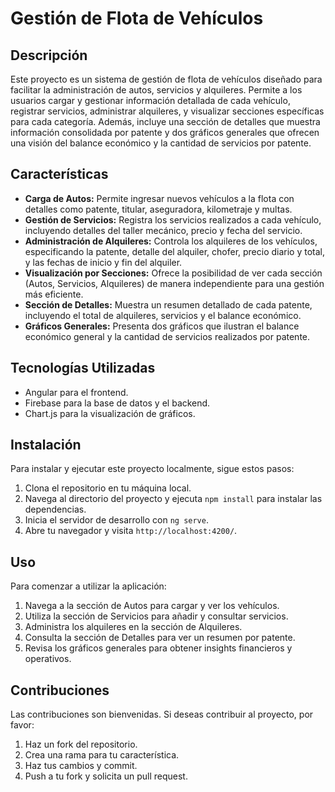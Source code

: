 # Gestión de Flota de Vehículos

## Descripción

Este proyecto es un sistema de gestión de flota de vehículos diseñado para facilitar la administración de autos, servicios y alquileres. Permite a los usuarios cargar y gestionar información detallada de cada vehículo, registrar servicios, administrar alquileres, y visualizar secciones específicas para cada categoría. Además, incluye una sección de detalles que muestra información consolidada por patente y dos gráficos generales que ofrecen una visión del balance económico y la cantidad de servicios por patente.

## Características

- **Carga de Autos:** Permite ingresar nuevos vehículos a la flota con detalles como patente, titular, aseguradora, kilometraje y multas.
- **Gestión de Servicios:** Registra los servicios realizados a cada vehículo, incluyendo detalles del taller mecánico, precio y fecha del servicio.
- **Administración de Alquileres:** Controla los alquileres de los vehículos, especificando la patente, detalle del alquiler, chofer, precio diario y total, y las fechas de inicio y fin del alquiler.
- **Visualización por Secciones:** Ofrece la posibilidad de ver cada sección (Autos, Servicios, Alquileres) de manera independiente para una gestión más eficiente.
- **Sección de Detalles:** Muestra un resumen detallado de cada patente, incluyendo el total de alquileres, servicios y el balance económico.
- **Gráficos Generales:** Presenta dos gráficos que ilustran el balance económico general y la cantidad de servicios realizados por patente.

## Tecnologías Utilizadas

- Angular para el frontend.
- Firebase para la base de datos y el backend.
- Chart.js para la visualización de gráficos.

## Instalación

Para instalar y ejecutar este proyecto localmente, sigue estos pasos:

1. Clona el repositorio en tu máquina local.
2. Navega al directorio del proyecto y ejecuta `npm install` para instalar las dependencias.
3. Inicia el servidor de desarrollo con `ng serve`.
4. Abre tu navegador y visita `http://localhost:4200/`.

## Uso

Para comenzar a utilizar la aplicación:

1. Navega a la sección de Autos para cargar y ver los vehículos.
2. Utiliza la sección de Servicios para añadir y consultar servicios.
3. Administra los alquileres en la sección de Alquileres.
4. Consulta la sección de Detalles para ver un resumen por patente.
5. Revisa los gráficos generales para obtener insights financieros y operativos.

## Contribuciones

Las contribuciones son bienvenidas. Si deseas contribuir al proyecto, por favor:

1. Haz un fork del repositorio.
2. Crea una rama para tu característica.
3. Haz tus cambios y commit.
4. Push a tu fork y solicita un pull request.
